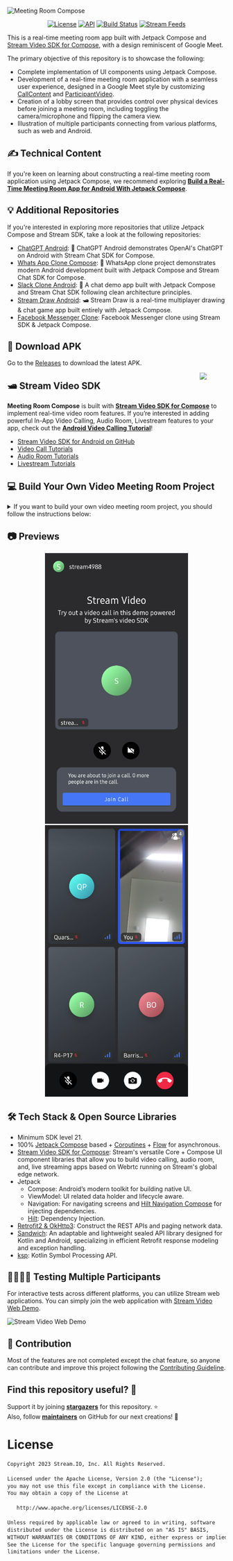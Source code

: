 ![Meeting Room Compose](https://github.com/GetStream/stream-video-android/assets/24237865/23f0d41a-a02e-46fa-9f9c-8e390b783a61)

<p align="center">
  <a href="https://opensource.org/licenses/Apache-2.0"><img alt="License" src="https://img.shields.io/badge/License-Apache%202.0-blue.svg"/></a>
  <a href="https://android-arsenal.com/api?level=21"><img alt="API" src="https://img.shields.io/badge/API-21%2B-brightgreen.svg?style=flat"/></a>
  <a href="https://github.com/GetStream/meeting-room-compose/actions/workflows/android.yml"><img alt="Build Status" src="https://github.com/GetStream/meeting-room-compose/actions/workflows/android.yml/badge.svg"/></a>
  <a href="https://getstream.io?utm_source=Github&utm_medium=Github_Repo_Content_Ad&utm_content=Developer&utm_campaign=Github_Aug2023_Jaewoong_MeetingRoomCompose&utm_term=DevRelOss"><img src="https://img.shields.io/endpoint?url=https://gist.githubusercontent.com/HayesGordon/e7f3c4587859c17f3e593fd3ff5b13f4/raw/11d9d9385c9f34374ede25f6471dc743b977a914/badge.json" alt="Stream Feeds"></a>
</p>

This is a real-time meeting room app built with Jetpack Compose and [Stream Video SDK for Compose](https://getstream.io/video/docs/android?utm_source=Github&utm_medium=Github_Repo_Content_Ad&utm_content=Developer&utm_campaign=Github_Aug2023_Jaewoong_MeetingRoomCompose&utm_term=DevRelOss), with a design reminiscent of Google Meet.

The primary objective of this repository is to showcase the following:

- Complete implementation of UI components using Jetpack Compose.
- Development of a real-time meeting room application with a seamless user experience, designed in a Google Meet style by customizing [CallContent](https://getstream.io/video/docs/android/ui-components/call/call-content?utm_source=Github&utm_medium=Github_Repo_Content_Ad&utm_content=Developer&utm_campaign=Github_Aug2023_Jaewoong_MeetingRoomCompose&utm_term=DevRelOss) and [ParticipantVideo](https://getstream.io/video/docs/android/ui-components/participants/participant-video?utm_source=Github&utm_medium=Github_Repo_Content_Ad&utm_content=Developer&utm_campaign=Github_Aug2023_Jaewoong_MeetingRoomCompose&utm_term=DevRelOss).
- Creation of a lobby screen that provides control over physical devices before joining a meeting room, including toggling the camera/microphone and flipping the camera view.
- Illustration of multiple participants connecting from various platforms, such as web and Android.

## ✍️ Technical Content

If you're keen on learning about constructing a real-time meeting room application using Jetpack Compose, we recommend exploring **[Build a Real-Time Meeting Room App for Android With Jetpack Compose](https://getstream.io/blog/compose-meeting-room/)**.

## :bulb: Additional Repositories

If you're interested in exploring more repositories that utilize Jetpack Compose and Stream SDK, take a look at the following repositories:

- [ChatGPT Android](https://github.com/skydoves/chatgpt-android): 📱 ChatGPT Android demonstrates OpenAI's ChatGPT on Android with Stream Chat SDK for Compose.
- [Whats App Clone Compose](https://github.com/getStream/whatsApp-clone-compose): 📱 WhatsApp clone project demonstrates modern Android development built with Jetpack Compose and Stream Chat SDK for Compose.
- [Slack Clone Android](https://github.com/GetStream/stream-slack-clone-android): 📱 A chat demo app built with Jetpack Compose and Stream Chat SDK following clean architecture principles.
- [Stream Draw Android](https://github.com/getStream/stream-draw-android): 🛥 Stream Draw is a real-time multiplayer drawing & chat game app built entirely with Jetpack Compose.
- [Facebook Messenger Clone](https://github.com/MathRoda/Messenger-clone): Facebook Messenger clone using Stream SDK & Jetpack Compose.

## 📲 Download APK
Go to the [Releases](https://github.com/GetStream/meeting-room-compose/releases) to download the latest APK.

<a href="https://getstream.io/video/docs/android?utm_source=Github&utm_medium=Github_Repo_Content_Ad&utm_content=Developer&utm_campaign=Github_Aug2023_Jaewoong_MeetingRoomCompose&utm_term=DevRelOss">
<img src="https://user-images.githubusercontent.com/24237865/138428440-b92e5fb7-89f8-41aa-96b1-71a5486c5849.png" align="right" width="12%"/>
</a>

## 🛥 Stream Video SDK

**Meeting Room Compose** is built with __[Stream Video SDK for Compose](https://getstream.io/video/docs/android?utm_source=Github&utm_medium=Github_Repo_Content_Ad&utm_content=Developer&utm_campaign=Github_Aug2023_Jaewoong_MeetingRoomCompose&utm_term=DevRelOss)__ to implement real-time video room features.
If you’re interested in adding powerful In-App Video Calling, Audio Room, Livestream features to your app, check out the __[Android Video Calling Tutorial](https://getstream.io/video/docs/android/tutorials/video-calling/utm_source=Github&utm_medium=Github_Repo_Content_Ad&utm_content=Developer&utm_campaign=Github_Aug2023_Jaewoong_MeetingRoomCompose&utm_term=DevRelOss)__!

- [Stream Video SDK for Android on GitHub](https://github.com/getStream/stream-video-android)
- [Video Call Tutorials](https://getstream.io/video/docs/android/tutorials/video-calling?utm_source=Github&utm_medium=Github_Repo_Content_Ad&utm_content=Developer&utm_campaign=Github_Aug2023_Jaewoong_MeetingRoomCompose&utm_term=DevRelOss)
- [Audio Room Tutorials](https://getstream.io/video/docs/android/tutorials/audio-room?utm_source=Github&utm_medium=Github_Repo_Content_Ad&utm_content=Developer&utm_campaign=Github_Aug2023_Jaewoong_MeetingRoomCompose&utm_term=DevRelOss)
- [Livestream Tutorials](https://getstream.io/video/docs/android/tutorials/livestream/?utm_source=Github&utm_medium=Github_Repo_Content_Ad&utm_content=Developer&utm_campaign=Github_Aug2023_Jaewoong_MeetingRoomCompose&utm_term=DevRelOss)

## 💻 Build Your Own Video Meeting Room Project

<details>
 <summary> If you want to build your own video meeting room project, you should follow the instructions below:</summary>

<de>

1. Go to the __[Stream login page](https://getstream.io/try-for-free?utm_source=Github&utm_medium=Github_Repo_Content_Ad&utm_content=Developer&utm_campaign=Github_Aug2023_Jaewoong_MeetingRoomCompose&utm_term=DevRelOss)__.
2. If you have your GitHub account, click the **SIGN UP WITH GITHUB** button and you can sign up within a couple of seconds. 

![stream](figures/stream0.png)

3. If you don't have a GitHub account, fill in the inputs and click the **START FREE TRIAL** button.
4. Go to the __[Dashboard](https://dashboard.getstream.io?utm_source=Github&utm_medium=Github_Repo_Content_Ad&utm_content=Developer&utm_campaign=Github_Aug2023_Jaewoong_MeetingRoomCompose&utm_term=DevRelOss)__ and click the **Create App** button like the below.

![stream](figures/stream1.png)

5. Fill in the blanks like the below and click the **Create App** button.

![stream](figures/stream2.png)

6. You will see the **Key** like the figure below and then copy it.

![stream](figures/stream3.png)

7. Go to the [MeetingRoomApp](https://github.com/GetStream/meeting-room-compose/blob/main/app/src/main/kotlin/io/getstream/meeting/room/compose/MeetingRoomApp.kt#L39) class and change the `apiKey` property with your key.

8. Build and run the project.

</details>

## 📷 Previews

<p align="center">
<img src="previews/preview0.png" alt="drawing" width="330" />
<img src="previews/preview2.png" alt="drawing" width="330" />
</p>

## 🛠 Tech Stack & Open Source Libraries

- Minimum SDK level 21.
- 100% [Jetpack Compose](https://developer.android.com/jetpack/compose) based + [Coroutines](https://github.com/Kotlin/kotlinx.coroutines) + [Flow](https://kotlin.github.io/kotlinx.coroutines/kotlinx-coroutines-core/kotlinx.coroutines.flow/) for asynchronous.
- [Stream Video SDK for Compose](https://getstream.io/video/docs/android?utm_source=Github&utm_medium=Github_Repo_Content_Ad&utm_content=Developer&utm_campaign=Github_Aug2023_Jaewoong_MeetingRoomCompose&utm_term=DevRelOss): Stream's versatile Core + Compose UI component libraries that allow you to build video calling, audio room, and, live streaming apps based on Webrtc running on Stream's global edge network.
- Jetpack
  - Compose: Android’s modern toolkit for building native UI.
  - ViewModel: UI related data holder and lifecycle aware.
  - Navigation: For navigating screens and [Hilt Navigation Compose](https://developer.android.com/jetpack/compose/libraries#hilt) for injecting dependencies.
  - [Hilt](https://dagger.dev/hilt/): Dependency Injection.
- [Retrofit2 & OkHttp3](https://github.com/square/retrofit): Construct the REST APIs and paging network data.
- [Sandwich](https://github.com/skydoves/sandwich): An adaptable and lightweight sealed API library designed for Kotlin and Android, specializing in efficient Retrofit response modeling and exception handling.
- [ksp](https://github.com/google/ksp): Kotlin Symbol Processing API.

## 👨‍👨‍👦‍👦 Testing Multiple Participants

For interactive tests across different platforms, you can utilize Stream web applications. You can simply join the web application with [Stream Video Web Demo](https://getstream.io/video/demos/?id=GzGQPrISLSHk).

![Stream Video Web Demo](https://github.com/GetStream/stream-video-android/assets/24237865/e2b4d958-53a5-44c6-953a-5c957095d72d)

## 🤝 Contribution

Most of the features are not completed except the chat feature, so anyone can contribute and improve this project following the [Contributing Guideline](https://github.com/GetStream/meeting-room-compose/blob/main/CONTRIBUTING.md).

## Find this repository useful? 💙
Support it by joining __[stargazers](https://github.com/GetStream/meeting-room-compose/stargazers)__ for this repository. :star: <br>
Also, follow __[maintainers](https://github.com/skydoves)__ on GitHub for our next creations! 🤩

# License
```xml
Copyright 2023 Stream.IO, Inc. All Rights Reserved.

Licensed under the Apache License, Version 2.0 (the "License");
you may not use this file except in compliance with the License.
You may obtain a copy of the License at

   http://www.apache.org/licenses/LICENSE-2.0

Unless required by applicable law or agreed to in writing, software
distributed under the License is distributed on an "AS IS" BASIS,
WITHOUT WARRANTIES OR CONDITIONS OF ANY KIND, either express or implied.
See the License for the specific language governing permissions and
limitations under the License.
```
